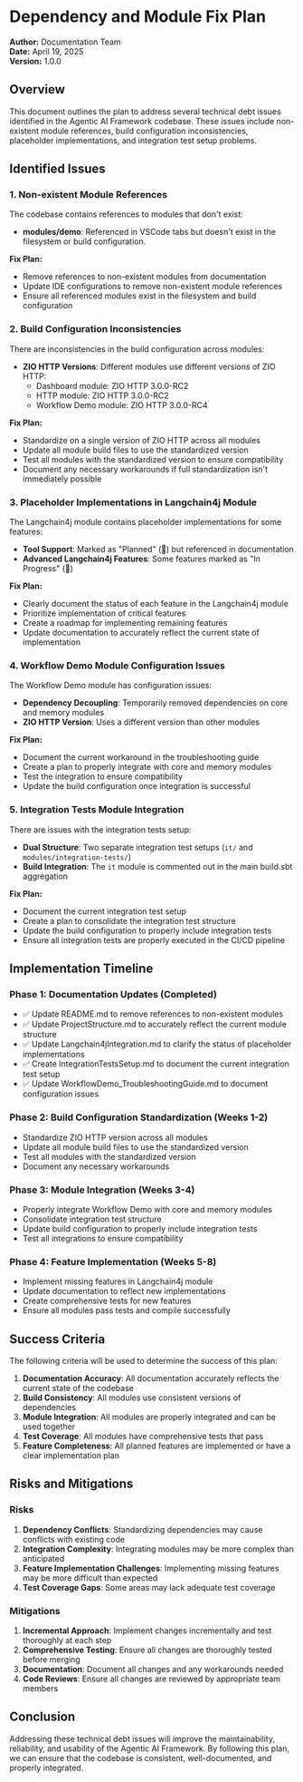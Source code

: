 # Dependency and Module Fix Plan

**Author:** Documentation Team  
**Date:** April 19, 2025  
**Version:** 1.0.0

## Overview

This document outlines the plan to address several technical debt issues identified in the Agentic AI Framework codebase. These issues include non-existent module references, build configuration inconsistencies, placeholder implementations, and integration test setup problems.

## Identified Issues

### 1. Non-existent Module References

The codebase contains references to modules that don't exist:

- **modules/demo**: Referenced in VSCode tabs but doesn't exist in the filesystem or build configuration.

**Fix Plan:**
- Remove references to non-existent modules from documentation
- Update IDE configurations to remove non-existent module references
- Ensure all referenced modules exist in the filesystem and build configuration

### 2. Build Configuration Inconsistencies

There are inconsistencies in the build configuration across modules:

- **ZIO HTTP Versions**: Different modules use different versions of ZIO HTTP:
  - Dashboard module: ZIO HTTP 3.0.0-RC2
  - HTTP module: ZIO HTTP 3.0.0-RC2
  - Workflow Demo module: ZIO HTTP 3.0.0-RC4

**Fix Plan:**
- Standardize on a single version of ZIO HTTP across all modules
- Update all module build files to use the standardized version
- Test all modules with the standardized version to ensure compatibility
- Document any necessary workarounds if full standardization isn't immediately possible

### 3. Placeholder Implementations in Langchain4j Module

The Langchain4j module contains placeholder implementations for some features:

- **Tool Support**: Marked as "Planned" (🔮) but referenced in documentation
- **Advanced Langchain4j Features**: Some features marked as "In Progress" (🚧)

**Fix Plan:**
- Clearly document the status of each feature in the Langchain4j module
- Prioritize implementation of critical features
- Create a roadmap for implementing remaining features
- Update documentation to accurately reflect the current state of implementation

### 4. Workflow Demo Module Configuration Issues

The Workflow Demo module has configuration issues:

- **Dependency Decoupling**: Temporarily removed dependencies on core and memory modules
- **ZIO HTTP Version**: Uses a different version than other modules

**Fix Plan:**
- Document the current workaround in the troubleshooting guide
- Create a plan to properly integrate with core and memory modules
- Test the integration to ensure compatibility
- Update the build configuration once integration is successful

### 5. Integration Tests Module Integration

There are issues with the integration tests setup:

- **Dual Structure**: Two separate integration test setups (`it/` and `modules/integration-tests/`)
- **Build Integration**: The `it` module is commented out in the main build.sbt aggregation

**Fix Plan:**
- Document the current integration test setup
- Create a plan to consolidate the integration test structure
- Update the build configuration to properly include integration tests
- Ensure all integration tests are properly executed in the CI/CD pipeline

## Implementation Timeline

### Phase 1: Documentation Updates (Completed)

- ✅ Update README.md to remove references to non-existent modules
- ✅ Update ProjectStructure.md to accurately reflect the current module structure
- ✅ Update Langchain4jIntegration.md to clarify the status of placeholder implementations
- ✅ Create IntegrationTestsSetup.md to document the current integration test setup
- ✅ Update WorkflowDemo_TroubleshootingGuide.md to document configuration issues

### Phase 2: Build Configuration Standardization (Weeks 1-2)

- Standardize ZIO HTTP version across all modules
- Update all module build files to use the standardized version
- Test all modules with the standardized version
- Document any necessary workarounds

### Phase 3: Module Integration (Weeks 3-4)

- Properly integrate Workflow Demo with core and memory modules
- Consolidate integration test structure
- Update build configuration to properly include integration tests
- Test all integrations to ensure compatibility

### Phase 4: Feature Implementation (Weeks 5-8)

- Implement missing features in Langchain4j module
- Update documentation to reflect new implementations
- Create comprehensive tests for new features
- Ensure all modules pass tests and compile successfully

## Success Criteria

The following criteria will be used to determine the success of this plan:

1. **Documentation Accuracy**: All documentation accurately reflects the current state of the codebase
2. **Build Consistency**: All modules use consistent versions of dependencies
3. **Module Integration**: All modules are properly integrated and can be used together
4. **Test Coverage**: All modules have comprehensive tests that pass
5. **Feature Completeness**: All planned features are implemented or have a clear implementation plan

## Risks and Mitigations

### Risks

1. **Dependency Conflicts**: Standardizing dependencies may cause conflicts with existing code
2. **Integration Complexity**: Integrating modules may be more complex than anticipated
3. **Feature Implementation Challenges**: Implementing missing features may be more difficult than expected
4. **Test Coverage Gaps**: Some areas may lack adequate test coverage

### Mitigations

1. **Incremental Approach**: Implement changes incrementally and test thoroughly at each step
2. **Comprehensive Testing**: Ensure all changes are thoroughly tested before merging
3. **Documentation**: Document all changes and any workarounds needed
4. **Code Reviews**: Ensure all changes are reviewed by appropriate team members

## Conclusion

Addressing these technical debt issues will improve the maintainability, reliability, and usability of the Agentic AI Framework. By following this plan, we can ensure that the codebase is consistent, well-documented, and properly integrated.